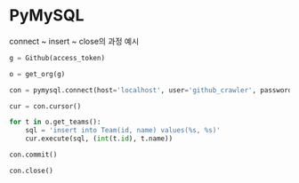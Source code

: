 # PyMySQL

connect ~ insert ~ close의 과정 예시

```python
g = Github(access_token)

o = get_org(g)

con = pymysql.connect(host='localhost', user='github_crawler', password='crawling', db='github_crawling', charset='utf8')

cur = con.cursor()

for t in o.get_teams():
	sql = 'insert into Team(id, name) values(%s, %s)'
	cur.execute(sql, (int(t.id), t.name))

con.commit()

con.close()
```

